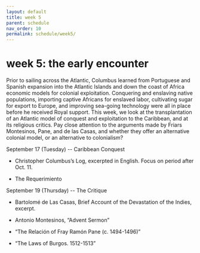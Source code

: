 ```yaml
---
layout: default
title: week 5
parent: schedule
nav_order: 10
permalink: schedule/week5/
---
```


# week 5: the early encounter

Prior to sailing across the Atlantic, Columbus learned from Portuguese and
Spanish expansion into the Atlantic Islands and down the coast of Africa
economic models for colonial exploitation. Conquering and enslaving native
populations, importing captive Africans for enslaved labor, cultivating sugar
for export to Europe, and improving sea-going technology were all in place
before he received Royal support. This week, we look at the transplantation of
an Atlantic model of conquest and exploitation to the Caribbean, and at its
religious critics. Pay close attention to the arguments made by Friars
Montesinos, Pane, and de las Casas, and whether they offer an alternative
colonial model, or an alternative to colonialism?

September 17 (Tuesday) -- Caribbean Conquest

* Christopher Columbus’s Log, excerpted in English. Focus on period after Oct. 11.

* The Requerimiento

September 19 (Thursday) -- The Critique   

* Bartolomé de Las Casas, Brief Account of the Devastation of the Indies, excerpt.

* Antonio Montesinos, “Advent Sermon”

* “The Relación of Fray Ramón Pane (c. 1494-1496)”

* “The Laws of Burgos. 1512-1513”



